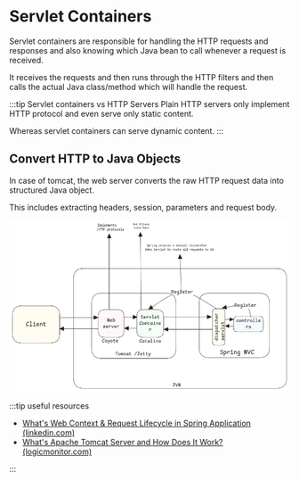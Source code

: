 # Servlet Containers

Servlet containers are responsible for handling the HTTP requests and responses and
also knowing which Java bean to call whenever a request is received.

It receives the requests and
then runs through the HTTP filters and
then calls the actual Java class/method which will handle the request.

:::tip Servlet containers vs HTTP Servers
Plain HTTP servers only implement HTTP protocol and even serve only static content.

Whereas servlet containers can serve dynamic content.
:::

## Convert HTTP to Java Objects

In case of tomcat, the web server converts the raw HTTP request data into structured Java object.

This includes extracting headers, session, parameters and request body.

![servlet-container](../../static/img/webserver-servlet.excalidraw.png)

:::tip useful resources

- [What's Web Context & Request Lifecycle in Spring Application (linkedin.com)](https://www.linkedin.com/pulse/what-web-context-request-lifecycle-spring-application-ali-pty1f/)
- [What's Apache Tomcat Server and How Does It Work? (logicmonitor.com)](https://www.logicmonitor.com/blog/what-is-apache-tomcat-server-and-how-does-it-work)

:::
